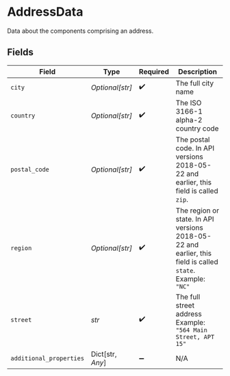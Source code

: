 # AddressData

Data about the components comprising an address.


## Fields

| Field                                                                                                      | Type                                                                                                       | Required                                                                                                   | Description                                                                                                |
| ---------------------------------------------------------------------------------------------------------- | ---------------------------------------------------------------------------------------------------------- | ---------------------------------------------------------------------------------------------------------- | ---------------------------------------------------------------------------------------------------------- |
| `city`                                                                                                     | *Optional[str]*                                                                                            | :heavy_check_mark:                                                                                         | The full city name                                                                                         |
| `country`                                                                                                  | *Optional[str]*                                                                                            | :heavy_check_mark:                                                                                         | The ISO 3166-1 alpha-2 country code                                                                        |
| `postal_code`                                                                                              | *Optional[str]*                                                                                            | :heavy_check_mark:                                                                                         | The postal code. In API versions 2018-05-22 and earlier, this field is called `zip`.                       |
| `region`                                                                                                   | *Optional[str]*                                                                                            | :heavy_check_mark:                                                                                         | The region or state. In API versions 2018-05-22 and earlier, this field is called `state`.<br/>Example: `"NC"` |
| `street`                                                                                                   | *str*                                                                                                      | :heavy_check_mark:                                                                                         | The full street address<br/>Example: `"564 Main Street, APT 15"`                                           |
| `additional_properties`                                                                                    | Dict[str, *Any*]                                                                                           | :heavy_minus_sign:                                                                                         | N/A                                                                                                        |